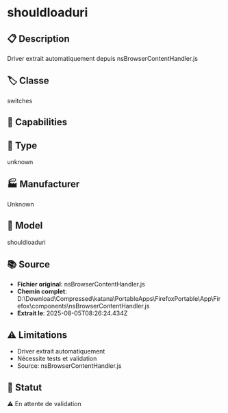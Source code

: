 # shouldloaduri

## 📋 Description
Driver extrait automatiquement depuis nsBrowserContentHandler.js

## 🏷️ Classe
switches

## 🔧 Capabilities


## 📡 Type
unknown

## 🏭 Manufacturer
Unknown

## 📱 Model
shouldloaduri

## 📚 Source
- **Fichier original**: nsBrowserContentHandler.js
- **Chemin complet**: D:\Download\Compressed\katana\PortableApps\FirefoxPortable\App\Firefox\components\nsBrowserContentHandler.js
- **Extrait le**: 2025-08-05T08:26:24.434Z

## ⚠️ Limitations
- Driver extrait automatiquement
- Nécessite tests et validation
- Source: nsBrowserContentHandler.js

## 🚀 Statut
⚠️ En attente de validation
